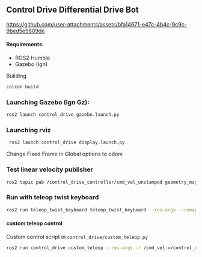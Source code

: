 ## Control Drive Differential Drive Bot

https://github.com/user-attachments/assets/bfa14671-e47c-4b4c-9c9c-9bed5e9809de

#### Requirements:
- ROS2 Humble
- Gazebo (Ign) 

Building
```bash
colcon build
```

### Launching Gazebo (Ign Gz): 
```bash
ros2 launch control_drive gazebo.launch.py
```

### Launching rviz 

```bash
 ros2 launch control_drive display.launch.py
``` 
Change Fixed Frame in Global options to odom

### Test linear velocity publisher

``` bash
ros2 topic pub /control_drive_controller/cmd_vel_unstamped geometry_msgs/msg/Twist "{linear: {x: 1.0, y: 0.0, z: 0.0}, angular: {x: 0.0, y: 0.0, z: 0.5}}"\
```

### Run with teleop twist keyboard 

```bash
ros2 run teleop_twist_keyboard teleop_twist_keyboard --ros-args --remap cmd_vel:=/control_drive_controller/cmd_vel_unstamped
```

#### custom teleop control

Custom control script in `control_drive/custom_teleop.py`

```bash
ros2 run control_drive custom_teleop --ros-args -r /cmd_vel:=/control_drive_controller/cmd_vel_unstamped
```

